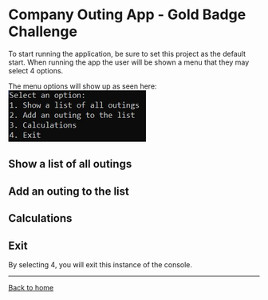 # Company Outing App - Gold Badge Challenge
To start running the application, be sure to set this project as the default start.
When running the app the user will be shown a menu that they may select 4 options.

The menu options will show up as seen here:
![Company Main Menu](companymenu.jpg)

## Show a list of all outings

## Add an outing to the list

## Calculations

## Exit
By selecting 4, you will exit this instance of the console.

---
[Back to home](../README.md)